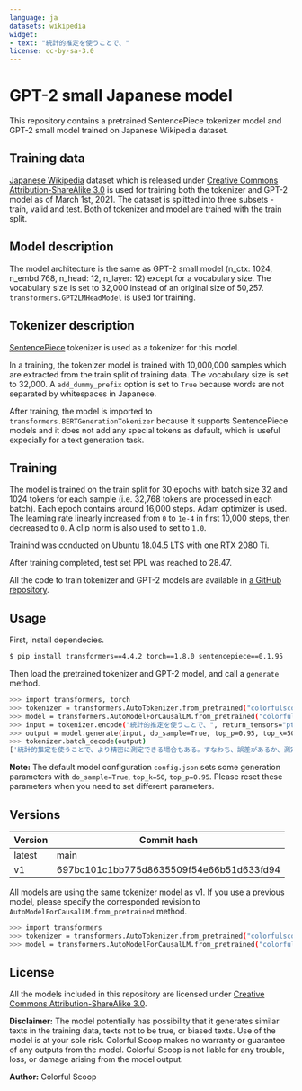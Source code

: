 ```yaml
---
language: ja
datasets: wikipedia
widget:
- text: "統計的推定を使うことで、"
license: cc-by-sa-3.0
---
```


# GPT-2 small Japanese model

This repository contains a pretrained SentencePiece tokenizer model and GPT-2 small model trained on Japanese Wikipedia dataset.

## Training data

[Japanese Wikipedia](https://ja.wikipedia.org/wiki/Wikipedia:データベースダウンロード) dataset which is released under [Creative Commons Attribution-ShareAlike 3.0](https://creativecommons.org/licenses/by-sa/3.0/) is used for training both the tokenizer and GPT-2 model as of March 1st, 2021.
The dataset is splitted into three subsets - train, valid and test. Both of tokenizer and model are trained with the train split.

## Model description

The model architecture is the same as GPT-2 small model (n_ctx: 1024, n_embd 768, n_head: 12, n_layer: 12) except for a vocabulary size.
The vocabulary size is set to 32,000 instead of an original size of 50,257.
`transformers.GPT2LMHeadModel` is used for training.

## Tokenizer description

[SentencePiece](https://github.com/google/sentencepiece) tokenizer is used as a tokenizer for this model.

In a training, the tokenizer model is trained with 10,000,000 samples which are extracted from the train split of training data.
The vocabulary size is set to 32,000. A `add_dummy_prefix` option is set to `True` because words are not separated by whitespaces in Japanese.

After training, the model is imported to `transformers.BERTGenerationTokenizer` because it supports SentencePiece models and it does not add any special tokens as default, which is useful expecially for a text generation task.

## Training

The model is trained on the train split for 30 epochs with batch size 32 and 1024 tokens for each sample (i.e. 32,768 tokens are processed in each batch).
Each epoch contains around 16,000 steps.
Adam optimizer is used. The learning rate linearly increased from `0` to `1e-4` in first 10,000 steps, then decreased to `0`.
A clip norm is also used to set to `1.0`.

Trainind was conducted on Ubuntu 18.04.5 LTS with one RTX 2080 Ti.

After training completed, test set PPL was reached to 28.47.

All the code to train tokenizer and GPT-2 models are available in [a GitHub repository](https://github.com/colorfulscoop/gpt2-ja).

## Usage

First, install dependecies.

```sh
$ pip install transformers==4.4.2 torch==1.8.0 sentencepiece==0.1.95
```

Then load the pretrained tokenizer and GPT-2 model, and call a `generate` method.

```sh
>>> import transformers, torch
>>> tokenizer = transformers.AutoTokenizer.from_pretrained("colorfulscoop/gpt2-small-ja")
>>> model = transformers.AutoModelForCausalLM.from_pretrained("colorfulscoop/gpt2-small-ja")
>>> input = tokenizer.encode("統計的推定を使うことで、", return_tensors="pt")
>>> output = model.generate(input, do_sample=True, top_p=0.95, top_k=50, num_return_sequences=3)
>>> tokenizer.batch_decode(output)
['統計的推定を使うことで、より精密に測定できる場合もある。すなわち、誤差があるか、測定', '統計的推定を使うことで、2億5000万年の間に人類の居住に不可欠な金属元素と', '統計的推定を使うことで、データの正確さによって、推定結果から予測された推定量を決定する']
```

**Note:** The default model configuration `config.json` sets some generation parameters with `do_sample=True`, `top_k=50`, `top_p=0.95`. Please reset these parameters when you need to set different parameters.

## Versions

| Version | Commit hash |
| --- | --- |
| latest | main |
| v1 | 697bc101c1bb775d8635509f54e66b51d633fd94 |

All models are using the same tokenizer model as v1.
If you use a previous model, please specify the corresponded revision to `AutoModelForCausalLM.from_pretrained` method.


```sh
>>> import transformers
>>> tokenizer = transformers.AutoTokenizer.from_pretrained("colorfulscoop/gpt2-small-ja")
>>> model = transformers.AutoModelForCausalLM.from_pretrained("colorfulscoop/gpt2-small-ja", revision="697bc101c1bb775d8635509f54e66b51d633fd94")
```

## License

All the models included in this repository are licensed under [Creative Commons Attribution-ShareAlike 3.0](https://creativecommons.org/licenses/by-sa/3.0/).

**Disclaimer:** The model potentially has possibility that it generates similar texts in the training data, texts not to be true, or biased texts. Use of the model is at your sole risk. Colorful Scoop makes no warranty or guarantee of any outputs from the model. Colorful Scoop is not liable for any trouble, loss, or damage arising from the model output.

**Author:** Colorful Scoop
